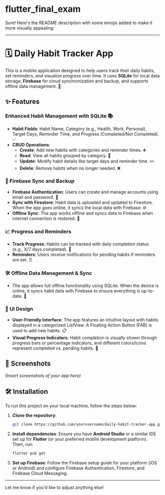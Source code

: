 # flutter_final_exam

Sure! Here's the README description with some emojis added to make it more visually appealing:

---

# 🗓️ Daily Habit Tracker App

This is a mobile application designed to help users track their daily habits, set reminders, and visualize progress over time. It uses **SQLite** for local data storage, **Firebase** for cloud synchronization and backup, and supports offline data management. 📱

## ✨ Features

### Enhanced Habit Management with SQLite 📚
- **Habit Fields**: Habit Name, Category (e.g., Health, Work, Personal), Target Days, Reminder Time, and Progress (Completed/Not Completed). ✅
- **CRUD Operations**:
  - **Create**: Add new habits with categories and reminder times. ➕
  - **Read**: View all habits grouped by category. 👀
  - **Update**: Modify habit details like target days and reminder time. ✏️
  - **Delete**: Remove habits when no longer needed. ❌

### 🔄 Firebase Sync and Backup
- **Firebase Authentication**: Users can create and manage accounts using email and password. 🔐
- **Sync with Firestore**: Habit data is uploaded and updated to Firestore. When the app goes online, it syncs the local data with Firebase. 🌐
- **Offline Sync**: The app works offline and syncs data to Firebase when internet connection is restored. 📶

### 📈 Progress and Reminders
- **Track Progress**: Habits can be tracked with daily completion status (e.g., X/7 days completed). 🏅
- **Reminders**: Users receive notifications for pending habits if reminders are set. ⏰

### 🛠️ Offline Data Management & Sync
- The app allows full offline functionality using SQLite. When the device is online, it syncs habit data with Firebase to ensure everything is up-to-date. 📡

### 🎨 UI Design
- **User-Friendly Interface**: The app features an intuitive layout with habits displayed in a categorized ListView. A Floating Action Button (FAB) is used to add new habits. 📋
- **Visual Progress Indicators**: Habit completion is visually shown through progress bars or percentage indicators, and different colors/icons represent completed vs. pending habits. 🌈

## 📸 Screenshots

*(Insert screenshots of your app here)*

## 🛠️ Installation

To run this project on your local machine, follow the steps below:

1. **Clone the repository**:
   ```bash
   git clone https://github.com/yourusername/daily-habit-tracker-app.git
   ```

2. **Install dependencies**:
   Ensure you have **Android Studio** or a similar IDE set up for **Flutter** (or your preferred mobile development platform). Then, run:
   ```bash
   flutter pub get
   ```

3. **Set up Firebase**:
   Follow the Firebase setup guide for your platform (iOS or Android) and configure Firebase Authentication, Firestore, and Firebase Cloud Messaging.

---

Let me know if you'd like to adjust anything else!
